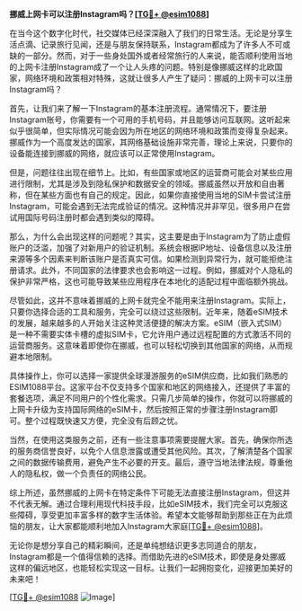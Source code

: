 **挪威上网卡可以注册Instagram吗？[[TG💪+ @esim1088](https://t.me/s/esim1088)]**

在当今这个数字化时代，社交媒体已经深深融入了我们的日常生活。无论是分享生活点滴、记录旅行见闻，还是与朋友保持联系，Instagram都成为了许多人不可或缺的一部分。然而，对于一些身处国外或者经常旅行的人来说，能否顺利使用当地的上网卡注册Instagram成了一个让人头疼的问题。特别是像挪威这样的北欧国家，网络环境和政策相对特殊，这就让很多人产生了疑问：挪威的上网卡可以注册Instagram吗？

首先，让我们来了解一下Instagram的基本注册流程。通常情况下，要注册Instagram账号，你需要有一个可用的手机号码，并且能够访问互联网。这听起来似乎很简单，但实际情况可能会因为所在地区的网络环境和政策而变得复杂起来。挪威作为一个高度发达的国家，其网络基础设施非常完善，理论上来说，只要你的设备能连接到挪威的网络，就应该可以正常使用Instagram。

但是，问题往往出现在细节上。比如，有些国家或地区的运营商可能会对某些应用进行限制，尤其是涉及到隐私保护和数据安全的领域。挪威虽然以开放和自由著称，但在某些方面也有自己的规定。因此，如果你直接使用当地的SIM卡尝试注册Instagram，可能会遇到无法完成验证的情况。这种情况并非罕见，很多用户在尝试用国际号码注册时都会遇到类似的障碍。

那么，为什么会出现这样的问题呢？其实，这主要是由于Instagram为了防止虚假账户的泛滥，加强了对新用户的验证机制。系统会根据IP地址、设备信息以及注册来源等多个因素来判断该账户是否真实可信。如果检测到异常行为，就可能拒绝注册请求。此外，不同国家的法律要求也会影响这一过程。例如，挪威对个人隐私的保护非常严格，这也可能导致某些应用程序在本地化的适配过程中面临额外挑战。

尽管如此，这并不意味着挪威的上网卡就完全不能用来注册Instagram。实际上，只要你选择合适的工具和服务，完全可以绕过这些限制。近年来，随着eSIM技术的发展，越来越多的人开始关注这种灵活便捷的解决方案。eSIM（嵌入式SIM）是一种不需要实体卡槽的虚拟SIM卡，它允许用户通过远程配置的方式激活不同的运营商服务。这意味着即使你在挪威，也可以轻松切换到其他国家的网络，从而规避本地限制。

具体操作上，你可以选择一家提供全球漫游服务的eSIM供应商，比如我们熟悉的ESIM1088平台。这家平台不仅支持多个国家和地区的网络接入，还提供了丰富的套餐选项，满足不同用户的个性化需求。只需几步简单的操作，你就可以将挪威的上网卡升级为支持国际网络的eSIM卡，然后按照正常的步骤注册Instagram即可。整个过程既快速又方便，完全没有后顾之忧。

当然，在使用这类服务之前，还有一些注意事项需要提醒大家。首先，确保你所选的服务商信誉良好，以免个人信息泄露或遭受其他风险。其次，了解清楚各个国家之间的数据传输费用，避免产生不必要的开支。最后，遵守当地法律法规，尊重他人的隐私权，做一个负责任的网络公民。

综上所述，虽然挪威的上网卡在特定条件下可能无法直接注册Instagram，但这并不代表无解。通过合理利用现代科技手段，比如eSIM技术，我们完全可以克服这些障碍，享受更加丰富多样的数字生活体验。希望本文能够帮助到那些正在为此烦恼的朋友，让大家都能顺利地加入Instagram大家庭[[TG💪+ @esim1088](https://t.me/s/esim1088)]。

无论你是想分享自己的精彩瞬间，还是单纯想结识更多志同道合的朋友，Instagram都是一个值得信赖的选择。而借助先进的eSIM技术，即使是身处挪威这样的偏远地区，也能轻松实现这一目标。让我们一起拥抱变化，迎接更加美好的未来吧！

[[TG💪+ @esim1088](https://t.me/s/esim1088) ![Image](https://i.postimg.cc/4NQfJmqS/Snipaste-2025-05-13-00-14-12.png)]